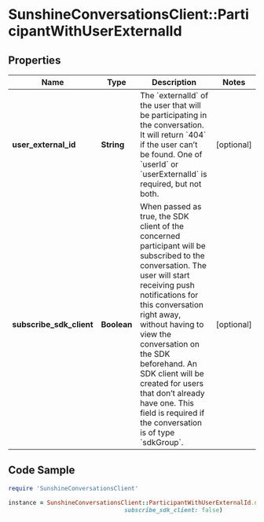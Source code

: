 # SunshineConversationsClient::ParticipantWithUserExternalId

## Properties

Name | Type | Description | Notes
------------ | ------------- | ------------- | -------------
**user_external_id** | **String** | The &#x60;externalId&#x60; of the user that will be participating in the conversation. It will return &#x60;404&#x60; if the user can’t be found. One of &#x60;userId&#x60; or &#x60;userExternalId&#x60; is required, but not both. | [optional] 
**subscribe_sdk_client** | **Boolean** | When passed as true, the SDK client of the concerned participant will be subscribed to the conversation. The user will start receiving push notifications for this conversation right away, without having to view the conversation on the SDK beforehand. An SDK client will be created for users that don’t already have one. This field is required if the conversation is of type &#x60;sdkGroup&#x60;. | [optional] 

## Code Sample

```ruby
require 'SunshineConversationsClient'

instance = SunshineConversationsClient::ParticipantWithUserExternalId.new(user_external_id: your-own-user-id,
                                 subscribe_sdk_client: false)
```


